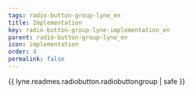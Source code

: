 ```yaml
---
tags: radio-button-group-lyne_en
title: Implementation
key: radio-button-group-lyne-implementation_en
parent: radio-button-group-lyne_en
icon: implementation
order: 4
permalink: false  
---
```

{{ lyne.readmes.radiobutton.radiobuttongroup | safe }}


